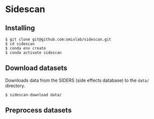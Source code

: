 # Sidescan

## Installing

```
$ git clone git@github.com:omixlab/sidescan.git
$ cd sidescan
$ conda env create
$ conda activate sidescan
```

## Download datasets

Downloads data from the SIDERS (side effects database) to the `data/` directory.

```
$ sidescan-download data/
```

## Preprocess datasets